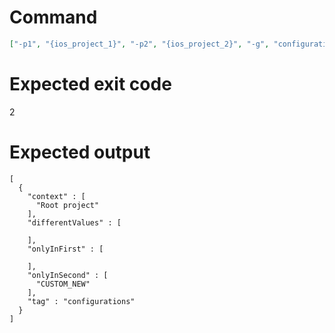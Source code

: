 # Command
```json
["-p1", "{ios_project_1}", "-p2", "{ios_project_2}", "-g", "configurations", "-t", "Project", "-f", "json"]
```

# Expected exit code
2

# Expected output
```
[
  {
    "context" : [
      "Root project"
    ],
    "differentValues" : [

    ],
    "onlyInFirst" : [

    ],
    "onlyInSecond" : [
      "CUSTOM_NEW"
    ],
    "tag" : "configurations"
  }
]

```
